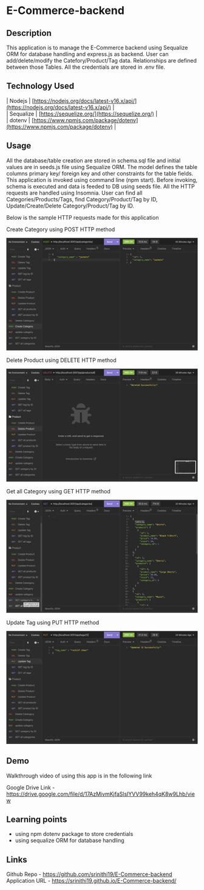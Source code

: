# E-Commerce-backend

## Description

This application is to manage the E-Commerce backend using Sequalize ORM for database handling and express.js as backend. User can add/delete/modify the Catefory/Product/Tag data. Relationships are defined between those Tables. All the credentials are stored in .env file.

## Technology Used

| Nodejs | [https://nodejs.org/docs/latest-v16.x/api/](https://nodejs.org/docs/latest-v16.x/api/)     | <br>
| Sequalize | [https://sequelize.org/](https://sequelize.org/)     | <br>
| dotenv | [https://www.npmjs.com/package/dotenv](https://www.npmjs.com/package/dotenv)     | 


## Usage

All the database/table creation are stored in schema.sql file and initial values are in seeds.js file using Sequalize ORM. The model defines the table columns primary key/ foreign key and other constraints for the table fields. This application is invoked using command line (npm start). Before invoking, schema is executed and data is feeded to DB using seeds file. All the HTTP requests are handled using Insomnia. User can find all Categories/Products/Tags, find Category/Product/Tag by ID, Update/Create/Delete Category/Product/Tag by ID.


Below is the sample HTTP requests made for this application

Create Category using POST HTTP method

![create_category](./images/create_category.png)

Delete Product using DELETE HTTP method

![Delete_product](./images/Delete_product.png)

Get all  Category using GET HTTP method

![get_all_categories](./images/get_all_categories.png)

Update Tag using PUT HTTP method

![update_tag](./images/update_tag.png)


## Demo

Walkthrough video of using this app is in the following link

Google Drive Link - https://drive.google.com/file/d/17AzMivmKjfaSlslYVV99keh4qK8w9Lhb/view

## Learning points

* using npm dotenv package to store credentials
* using sequalize ORM for database handling

## Links

Github Repo - https://github.com/srinithi19/E-Commerce-backend <br>
Application URL - https://srinithi19.github.io/E-Commerce-backend/


